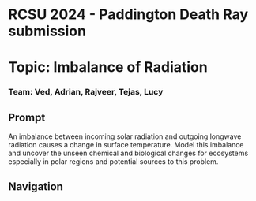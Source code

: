 # RCSU 2024 - Paddington Death Ray submission
# Topic: Imbalance of Radiation

### Team: Ved, Adrian, Rajveer, Tejas, Lucy

## Prompt

An imbalance between incoming solar radiation and outgoing longwave radiation causes a change in surface temperature. Model this imbalance and uncover the unseen chemical and biological changes for ecosystems especially in polar regions and potential sources to this problem.

## Navigation
